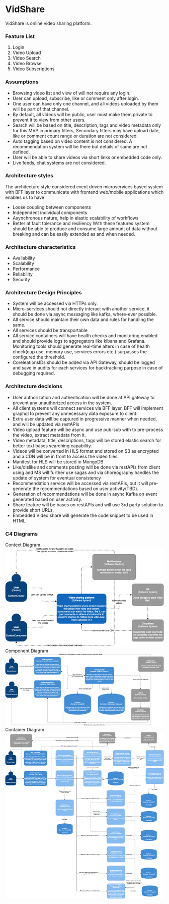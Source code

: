 # VidShare
VidShare is online video sharing platform.

### Feature List
1. Login
2. Video Upload
3. Video Search
4. Video Browse
5. Video Subscriptions

### Assumptions
* Browsing video list and view of will not require any login.
* User can upload, subscribe, like or comment only after login.
* One user can have only one channel, and all videos uploaded by them will be part of that channel. 
* By default, all videos will be public, user must make them private to prevent it to view from other users.
* Search will be based on title, description, tags and video metadata only for this MVP in primary filters, Secondary filters may have upload date, like or comment count range or duration are not considered.
* Auto tagging based on video content is not considered. A recommendation system will be there but details of same are not defined.
* User will be able to share videos via short links or embedded code only.
* Live feeds, chat systems are not considered.

### Architecture styles

The architecture style considered event driven microservices based system with BFF layer to communicate with frontend web/mobile applications which enables us to have 
* Loose coupling between components
* Independent individual components
* Asynchronous nature, help in elastic scalability of workflows
* Better at fault tolerance and resiliency
With these features system should be able to produce and consume large amount of data without breaking and can be easily extended as and when needed.

### Architecture characteristics
* Availability
* Scalability
* Performance
* Reliability
* Security

### Architecture Design Principles
* System will be accessed via HTTPs only.
* Micro-services should not directly interact with another service, it should be done via async messaging like kafka, where-ever possible. 
* All service should maintain their own data and rules for handling the same.
* All services should be transportable
* All service containers will have health checks and monitoring enabled and should provide logs to aggregators like kibana and Grafana. Monitoring tools should generate real-time alters in case of health check(cup use, memory use, services errors etc.) surpasses the configured the threshold.
* CoreleationsIDs should be added via API Gateway, should be logged and save in audits for each services for backtracking purpose in case of debugging required.

### Architecture decisions

* User authorization and authentication will be done at API gateway to prevent any unauthorized access in the system.
* All client systems will connect services via BFF layer, BFF will implement graphql to prevent any unnecessary data exposure to client.
* Extra user data will be captured in progressive manner when needed, and will be updated via restAPIs
* Video upload feature will be async and use pub-sub with to pre-process the video, extract metadata from it.
* Video metadata, title, descriptions, tags will be stored elastic search for better text bases searching capability.
* Videos will be converted in HLS format and stored on S3 as encrypted and a CDN will be in front to access the video files.
* Manifest for HLS will be stored in MongoDB
* Like/dislike and comments posting will be done via restAPIs from client using  and MS will further use sagas and via choreography handles the update of system for eventual consistency
* Recommendation service will be accessed via restAPIs, but it will pre-generate the recommendations based on user activity(TBD).
* Generation of recommendations will be done in async Kafka on event generated based on user activity.
* Share feature will be bases on restAPIs and will use 3rd party solution to provide short URLs.
* Embedded Video share will generate the code snippet to be used in HTML.

### C4 Diagrams

Context Diagram
![Context Diagram](./assets/TGA-5_mar-WS-Context-video.drawio.png)
Component Diagram
![Component Diagram](./assets/TGA-5_mar-WS-Component-video.drawio.png)
Container Diagram
![Container Diagram](./assets/TGA-5_mar-WS-Contianer-video.drawio.png)